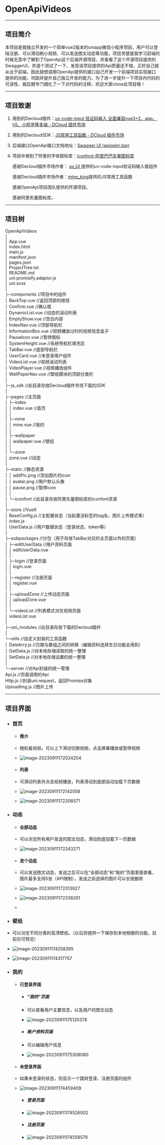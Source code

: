 # OpenApiVideos

------

## 项目简介

​	本项目是我独立开发的一个简单vue2版本的uniapp微信小程序项目，用户可以登陆注册、可以滑动刷小视频、可以发送图文动态等功能，项目灵感是我学习前端的时候无意中了解到了OpenApi这个后端开源项目，并查看了这个开源项目提供的SwaggerUI，并逐个测试了一下，发现该项目提供的Api质量还不错，正好自己就从业于前端，因此就想调用OpenApi提供的接口自己开发一个前端项目实现接口提供的功能，巩固并提升自己独立开发的能力，为了进一步提升一下项目内代码的可读性，我后期专门细化了一下对代码的注释，欢迎大家clone此项目哦！

------

## 项目致谢

1. 用到的Decloud插件：[uv-code-input 验证码输入 全面兼容vue3+2、app、h5、小程序等多端 - DCloud 插件市场](https://ext.dcloud.net.cn/plugin?id=12306)

2. 用到的DecloudSDK：[JS常用工具函数 - DCloud 插件市场](https://ext.dcloud.net.cn/plugin?id=1994)

3. 后端接口OpenApi接口文档地址：[Swagger UI (apiopen.top)](https://api.apiopen.top/swagger/index.html#/)

4. 项目中用到了阿里的字体图标库：[iconfont-阿里巴巴矢量图标库](https://www.iconfont.cn/)

   感谢Decloud插件市场作者： [uv_UI ](https://ext.dcloud.net.cn/publisher?id=89985)提供的uv-code-input验证码输入框组件

   感谢Decloud插件市场作者：[mine_king](https://ext.dcloud.net.cn/publisher?id=317001)提供的JS常用工具函数

   感谢OpenApi项目团队提供的开源项目。

   感谢阿里矢量图标库。

------

## 项目树

OpenApiVideos  
│  
│  App.vue  
│  index.html  
│  main.js  
│  manifest.json  
│  pages.json  
│  ProjectTree.txt  
│  README.md  
│  uni.promisify.adaptor.js  
│  uni.scss  
│  
├─components		//项目中的组件  
│      BackTop.vue				//返回顶部的按钮  
│      Confirm.vue				//确认框  
│      DynamicList.vue			//动态的滚动列表  
│      EmptyShow.vue			//空白内容  
│      IndexNav.vue				//顶部导航栏  
│      InformationBox.vue		//视频播放过时的视频信息盒子  
│      PauseIcon.vue				//暂停图标  
│      SystemHeight.vue			//系统导航栏填充区  
│      TabBar.vue						//底部导航栏  
│      UserCard.vue					//未登录用户组件  
│      VideoList.vue					//视频滚动列表  
│      VideoPlayer.vue				//视频播放组件  
│      WallPaperNav.vue			//壁纸模块的顶部分类栏  
│      
├─js_sdk		//此目录存放Decloud插件市场下载的SDK  
│  
├─pages			//主页面  
│  ├─index  
│  │      index.vue		//首页  
│  │      
│  ├─mine  
│  │      mine.vue		//我的  
│  │      
│  ├─wallpaper  
│  │      wallpaper.vue		//壁纸  
│  │      
│  └─zone  
│          zone.vue			//动态  
│          
├─static			//静态资源  
│  │  addPic.png		//添加图片的icon  
│  │  avatar.png		//用户默认头像  
│  │  pause.png		//暂停icon  
│  │  
│  └─iconfont			//此目录存放阿里矢量图标库的iconfont资源  
│          
├─store		//VueX  
│      BaseConfig.js		//主配置状态（当前激活标签的tag名、图片上传模式等）  
│      index.js  
│      UserData.js			//用户数据状态（登录状态、token等）  
│      
├─subpackages			//分包（用于存放TabBar对应的主页面以外的页面）  
│  ├─editUserData		//用户资料页面  
│  │      editUserData.vue  
│  │      
│  ├─login					//登录页面  
│  │      login.vue  
│  │      
│  ├─register				//注册页面  
│  │      register.vue  
│  │      
│  ├─uploadZone		//上传动态页面  
│  │      uploadZone.vue  
│  │      
│  └─videoList			//列表模式浏览视频页面  
│          videoList.vue  
│          
├─uni_modules		//此目录存放下载的Decloud插件  
│                                  
└─utils		//自定义封装的工具函数  
    │  DateArry.js	//日期与数组之间的转换（编辑资料选择生日功能会用到）  
    │  GetData.js	//对本地存储读取的统一整理  
    │  SetData.js	//对本地存储设置的统一整理  
    │  
    └─server			//对Api封装的统一管理  
            Api.js			//页面调用的Api  
            Http.js			//封装uni.request，返回Promise对象  
            UploadImg.js	//图片上传      

------

## 项目界面

- ### 首页
  - #### 推介

  - 随机看视频，可以上下滑动切换视频，点击屏幕播放或暂停视频

  - ![image-20230911172024204](https://raw.githubusercontent.com/WuHaHa-svg/OpenApiVideos/MarkDownImgs/img/image-20230911172024204.png)
  
  - #### 列表
  
  - 可滑动列表并点击视频播放，列表滑动到底部自动加载下页数据
  
  - ![image-20230911172142058](https://raw.githubusercontent.com/WuHaHa-svg/OpenApiVideos/MarkDownImgs/img/image-20230911172142058.png)
  
  - ![image-20230911172206571](https://raw.githubusercontent.com/WuHaHa-svg/OpenApiVideos/MarkDownImgs/img/image-20230911172206571.png)
  
- ### 动态
  - #### 全部动态

  - 可以浏览所有用户发送的图文动态，滑动到底加载下一页数据

  - ![image-20230911172243271](https://raw.githubusercontent.com/WuHaHa-svg/OpenApiVideos/MarkDownImgs/img/image-20230911172243271.png)
  
  - #### 发个动态
  
  - 可以发送图文动态，发送之后可以在“全部动态”和“我的”页面里面查看，图片最多支持5张（API限制），发送之前选择的图片可以长按删除
  
  - ![image-20230911172313927](https://raw.githubusercontent.com/WuHaHa-svg/OpenApiVideos/MarkDownImgs/img/image-20230911172313927.png)
  
  - ![image-20230911172338261](https://raw.githubusercontent.com/WuHaHa-svg/OpenApiVideos/MarkDownImgs/img/image-20230911172338261.png)
  
  - 
  
- ### 壁纸

- 可以浏览不同分类的高清壁纸。（以后将提供一下保存到本地相册的功能，目前仅可预览）

- ![image-20230911174258395](https://raw.githubusercontent.com/WuHaHa-svg/OpenApiVideos/MarkDownImgs/img/image-20230911174258395.png)

- ![image-20230911174317757](https://raw.githubusercontent.com/WuHaHa-svg/OpenApiVideos/MarkDownImgs/img/image-20230911174317757.png)

- ### 我的
  - #### 已登录界面

    - ##### “我的”页面

    - 可以查看用户主要信息，以及用户的图文动态

    - ![image-20230911175120378](https://raw.githubusercontent.com/WuHaHa-svg/OpenApiVideos/MarkDownImgs/img/image-20230911175120378.png)

    - ##### 账户资料页面

    - 可以编辑用户信息

    - ![image-20230911175308080](https://raw.githubusercontent.com/WuHaHa-svg/OpenApiVideos/MarkDownImgs/img/image-20230911175308080.png)

  - #### 未登录界面

  - 如果未登录的状态，则显示一个跳转登录、注册页面的组件

  - ![image-20230911174459409](https://raw.githubusercontent.com/WuHaHa-svg/OpenApiVideos/MarkDownImgs/img/image-20230911174459409.png)

    - ##### 登录页面

    - ![image-20230911174526002](https://raw.githubusercontent.com/WuHaHa-svg/OpenApiVideos/MarkDownImgs/img/image-20230911174526002.png)
    
    - ##### 注册页面
    
    - ![image-20230911174558579](https://raw.githubusercontent.com/WuHaHa-svg/OpenApiVideos/MarkDownImgs/img/image-20230911174558579.png)

